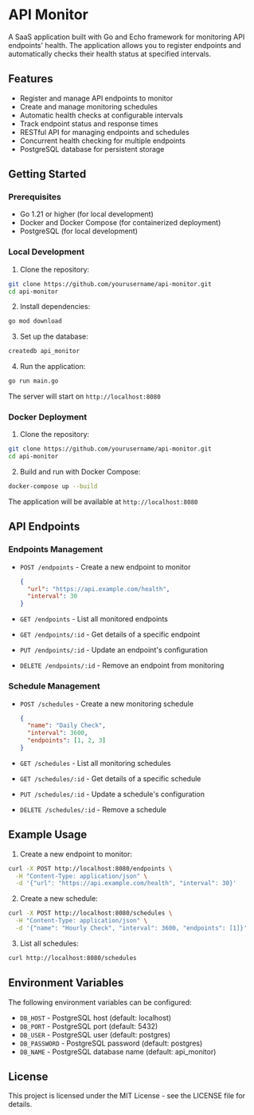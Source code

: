 # API Monitor

A SaaS application built with Go and Echo framework for monitoring API endpoints' health. The application allows you to register endpoints and automatically checks their health status at specified intervals.

## Features

- Register and manage API endpoints to monitor
- Create and manage monitoring schedules
- Automatic health checks at configurable intervals
- Track endpoint status and response times
- RESTful API for managing endpoints and schedules
- Concurrent health checking for multiple endpoints
- PostgreSQL database for persistent storage

## Getting Started

### Prerequisites

- Go 1.21 or higher (for local development)
- Docker and Docker Compose (for containerized deployment)
- PostgreSQL (for local development)

### Local Development

1. Clone the repository:
```bash
git clone https://github.com/yourusername/api-monitor.git
cd api-monitor
```

2. Install dependencies:
```bash
go mod download
```

3. Set up the database:
```bash
createdb api_monitor
```

4. Run the application:
```bash
go run main.go
```

The server will start on `http://localhost:8080`

### Docker Deployment

1. Clone the repository:
```bash
git clone https://github.com/yourusername/api-monitor.git
cd api-monitor
```

2. Build and run with Docker Compose:
```bash
docker-compose up --build
```

The application will be available at `http://localhost:8080`

## API Endpoints

### Endpoints Management

- `POST /endpoints` - Create a new endpoint to monitor
  ```json
  {
    "url": "https://api.example.com/health",
    "interval": 30
  }
  ```

- `GET /endpoints` - List all monitored endpoints
- `GET /endpoints/:id` - Get details of a specific endpoint
- `PUT /endpoints/:id` - Update an endpoint's configuration
- `DELETE /endpoints/:id` - Remove an endpoint from monitoring

### Schedule Management

- `POST /schedules` - Create a new monitoring schedule
  ```json
  {
    "name": "Daily Check",
    "interval": 3600,
    "endpoints": [1, 2, 3]
  }
  ```

- `GET /schedules` - List all monitoring schedules
- `GET /schedules/:id` - Get details of a specific schedule
- `PUT /schedules/:id` - Update a schedule's configuration
- `DELETE /schedules/:id` - Remove a schedule

## Example Usage

1. Create a new endpoint to monitor:
```bash
curl -X POST http://localhost:8080/endpoints \
  -H "Content-Type: application/json" \
  -d '{"url": "https://api.example.com/health", "interval": 30}'
```

2. Create a new schedule:
```bash
curl -X POST http://localhost:8080/schedules \
  -H "Content-Type: application/json" \
  -d '{"name": "Hourly Check", "interval": 3600, "endpoints": [1]}'
```

3. List all schedules:
```bash
curl http://localhost:8080/schedules
```

## Environment Variables

The following environment variables can be configured:

- `DB_HOST` - PostgreSQL host (default: localhost)
- `DB_PORT` - PostgreSQL port (default: 5432)
- `DB_USER` - PostgreSQL user (default: postgres)
- `DB_PASSWORD` - PostgreSQL password (default: postgres)
- `DB_NAME` - PostgreSQL database name (default: api_monitor)

## License

This project is licensed under the MIT License - see the LICENSE file for details. 